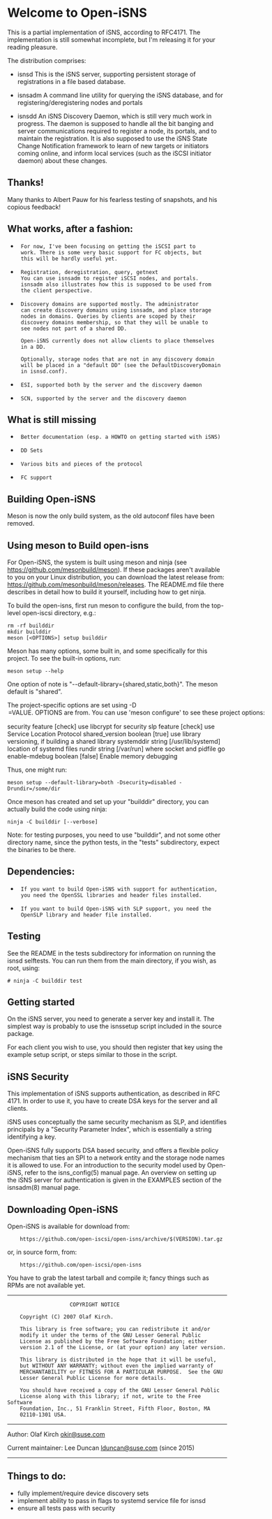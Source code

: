 
Welcome to Open-iSNS
====================
This is a partial implementation of iSNS, according to RFC4171.
The implementation is still somewhat incomplete, but I'm releasing
it for your reading pleasure.

The distribution comprises:

* isnsd
        This is the iSNS server, supporting persistent storage
        of registrations in a file based database.

* isnsadm
        A command line utility for querying the iSNS database,
        and for registering/deregistering nodes and portals

* isnsdd
        An iSNS Discovery Daemon, which is still very much work
        in progress. The daemon is supposed to handle all the
        bit banging and server communications required to register
        a node, its portals, and to maintain the registration.
        It is also supposed to use the iSNS State Change Notification
        framework to learn of new targets or initiators coming online,
        and inform local services (such as the iSCSI initiator daemon)
        about these changes.

Thanks!
-------
Many thanks to Albert Pauw for his fearless testing of snapshots,
and his copious feedback!


What works, after a fashion:
----------------------------
 -      For now, I've been focusing on getting the iSCSI part to
        work. There is some very basic support for FC objects, but
        this will be hardly useful yet.

 -      Registration, deregistration, query, getnext
        You can use isnsadm to register iSCSI nodes, and portals.
        isnsadm also illustrates how this is supposed to be used from
        the client perspective.

 -      Discovery domains are supported mostly. The administrator
        can create discovery domains using isnsadm, and place storage
        nodes in domains. Queries by clients are scoped by their
        discovery domains membership, so that they will be unable to
        see nodes not part of a shared DD.

        Open-iSNS currently does not allow clients to place themselves
        in a DD.

        Optionally, storage nodes that are not in any discovery domain
        will be placed in a "default DD" (see the DefaultDiscoveryDomain
        in isnsd.conf).

 -      ESI, supported both by the server and the discovery daemon

 -      SCN, supported by the server and the discovery daemon

What is still missing
---------------------
 -      Better documentation (esp. a HOWTO on getting started with iSNS)
 -      DD Sets
 -      Various bits and pieces of the protocol
 -      FC support

Building Open-iSNS
------------------
Meson is now the only build system, as the old
autoconf files have been removed.

Using meson to Build open-isns
------------------------------
For Open-iSNS, the system is built using meson and ninja
(see https://github.com/mesonbuild/meson). If these packages aren't
available to you on your Linux distribution, you can download
the latest release from: https://github.com/mesonbuild/meson/releases.
The README.md file there describes in detail how to build it yourself,
including how to get ninja.

To build the open-isns, first run meson to configure the build,
from the top-level open-iscsi directory, e.g.:

    rm -rf builddir
    mkdir builddir
    meson [<OPTIONS>] setup builddir

Meson has many options, some built in, and some specifically for
this project. To see the built-in options, run:

    meson setup --help

One option of note is "--default-library={shared,static,both}". The
meson default is "shared".

The project-specific options are set using -D<OPTION>=VALUE. OPTIONS
are from. You can use 'meson configure' to see these project options:

   security        feature [check]           use libcrypt for security
   slp             feature [check]           use Service Location Protocol
   shared_version  boolean [true]            use library versioning, if
                                             building a shared library
   systemddir      string [/usr/lib/systemd] location of systemd files
   rundir          string [/var/run]         where socket and pidfile go
   enable-mdebug   boolean [false]           Enable memory debugging

Thus, one might run:

    meson setup --default-library=both -Dsecurity=disabled -Drundir=/some/dir

Once meson has created and set up your "builddir" directory, you can
actually build the code using ninja:

    ninja -C builddir [--verbose]

Note: for testing purposes, you need to use "builddir", and not some other
directory name, since the python tests, in the "tests" subdirectory, expect
the binaries to be there.

Dependencies:
-------------
 -      If you want to build Open-iSNS with support for authentication,
        you need the OpenSSL libraries and header files installed.

 -      If you want to build Open-iSNS with SLP support, you need the
        OpenSLP library and header file installed.



Testing
-------
See the README in the tests subdirectory for information on running
the isnsd selftests. You can run them from the main directory, if
you wish, as root, using:

    # ninja -C builddir test

Getting started
---------------
On the iSNS server, you need to generate a server key and install it. The
simplest way is probably to use the isnssetup script included in the
source package.

For each client you wish to use, you should then register that key using
the example setup script, or steps similar to those in the script.

iSNS Security
-------------
This implementation of iSNS supports authentication, as described in RFC
4171. In order to use it, you have to create DSA keys for the server and
all clients.

iSNS uses conceptually the same security mechanism as SLP, and identifies
principals by a "Security Parameter Index", which is essentially a string
identifying a key.

Open-iSNS fully supports DSA based security, and offers a flexible
policy mechanism that ties an SPI to a network entity and the storage
node names it is allowed to use. For an introduction to the security
model used by Open-iSNS, refer to the isns_config(5) manual page. An
overview on setting up the iSNS server for authentication is given in
the EXAMPLES section of the isnsadm(8) manual page.

Downloading Open-iSNS
---------------------
Open-iSNS is available for download from:

        https://github.com/open-iscsi/open-isns/archive/$(VERSION).tar.gz

or, in source form, from:

        https://github.com/open-iscsi/open-isns

You have to grab the latest tarball and compile it; fancy things such
as RPMs are not available yet.

------------------------------------------------------------------


                        COPYRIGHT NOTICE

        Copyright (C) 2007 Olaf Kirch.

        This library is free software; you can redistribute it and/or
        modify it under the terms of the GNU Lesser General Public
        License as published by the Free Software Foundation; either
        version 2.1 of the License, or (at your option) any later version.

        This library is distributed in the hope that it will be useful,
        but WITHOUT ANY WARRANTY; without even the implied warranty of
        MERCHANTABILITY or FITNESS FOR A PARTICULAR PURPOSE.  See the GNU
        Lesser General Public License for more details.

        You should have received a copy of the GNU Lesser General Public
        License along with this library; if not, write to the Free Software
        Foundation, Inc., 51 Franklin Street, Fifth Floor, Boston, MA
        02110-1301 USA.

------------------------------------------------------------------

Author:
        Olaf Kirch <okir@suse.com>

Current maintainer:
        Lee Duncan <lduncan@suse.com>           (since 2015)

------------------------------------------------------------------

Things to do:
-------------
* fully implement/require device discovery sets
* implement ability to pass in flags to systemd service file for isnsd
* ensure all tests pass with security
